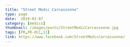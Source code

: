 ```yaml
---
title: "Street Medic Carcassonne"
type: page
date:  2019-03-07
category: [medics]
thumbnail: /images/posts/StreetMedicCarcassonne.jpg
tags: [FR,FR-OCC,11]
link: https://www.facebook.com/StreetMedicCarcassonne/
---
```

